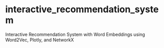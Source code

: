 # interactive_recommendation_system
Interactive Recommendation System with Word Embeddings using Word2Vec, Plotly, and NetworkX
